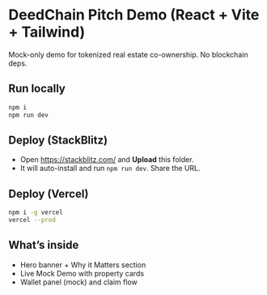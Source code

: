 
# DeedChain Pitch Demo (React + Vite + Tailwind)

Mock-only demo for tokenized real estate co-ownership. No blockchain deps.

## Run locally
```bash
npm i
npm run dev
```

## Deploy (StackBlitz)
- Open https://stackblitz.com/ and **Upload** this folder.
- It will auto-install and run `npm run dev`. Share the URL.

## Deploy (Vercel)
```bash
npm i -g vercel
vercel --prod
```

## What’s inside
- Hero banner + Why it Matters section
- Live Mock Demo with property cards
- Wallet panel (mock) and claim flow
